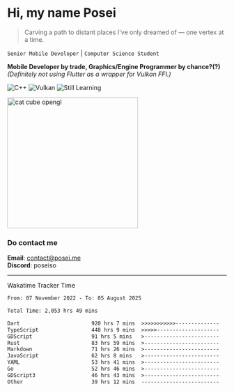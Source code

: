 # Hi, my name Posei

> Carving a path to distant places I've only dreamed of — one vertex at a time.

`Senior Mobile Developer` | `Computer Science Student`  

**Mobile Developer by trade, Graphics/Engine Programmer by chance?(?)**  
_(Definitely not using Flutter as a wrapper for Vulkan FFI.)_

![C++](https://img.shields.io/badge/C++-00599C?style=flat&logo=c%2B%2B&logoColor=white)
![Vulkan](https://img.shields.io/badge/Vulkan-AC162C?style=flat&logo=vulkan&logoColor=white)
![Still Learning](https://img.shields.io/badge/Still%20Learning-FFCC00?style=flat&logoColor=white)

  <img src="https://github.com/user-attachments/assets/54c92bc8-af3e-4bf1-b442-e889f1c01633" width="300" alt="cat cube opengl" />

### Do contact me

**Email**: [contact@posei.me](mailto:contact@posei.me)  
**Discord**: poseiso

---

Wakatime Tracker Time

<!--START_SECTION:waka-->

```txt
From: 07 November 2022 - To: 05 August 2025

Total Time: 2,053 hrs 49 mins

Dart                       920 hrs 7 mins  >>>>>>>>>>>--------------   44.81 %
TypeScript                 448 hrs 9 mins  >>>>>--------------------   21.82 %
GDScript                   91 hrs 5 mins   >------------------------   04.44 %
Rust                       83 hrs 59 mins  >------------------------   04.09 %
Markdown                   71 hrs 26 mins  >------------------------   03.48 %
JavaScript                 62 hrs 8 mins   >------------------------   03.03 %
YAML                       53 hrs 41 mins  >------------------------   02.61 %
Go                         52 hrs 46 mins  >------------------------   02.57 %
GDScript3                  46 hrs 43 mins  >------------------------   02.28 %
Other                      39 hrs 12 mins  -------------------------   01.91 %
```

<!--END_SECTION:waka-->
